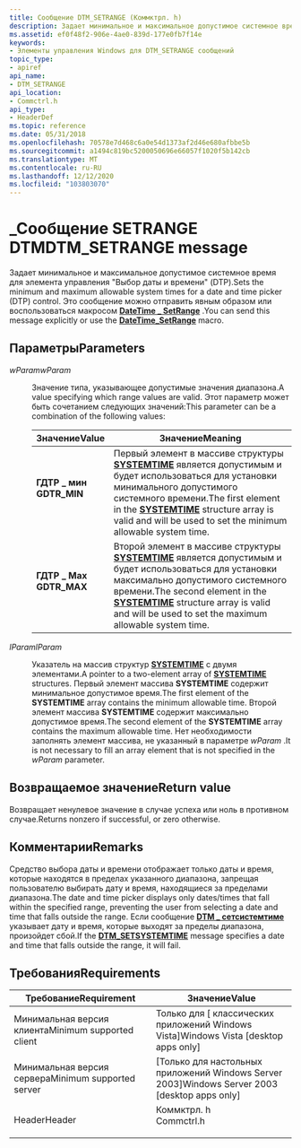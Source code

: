 ```yaml
---
title: Сообщение DTM_SETRANGE (Коммктрл. h)
description: Задает минимальное и максимальное допустимое системное время для элемента управления "Выбор даты и времени" (DTP). Это сообщение можно отправить явным образом или воспользоваться \_ макросом DateTime SetRange.
ms.assetid: ef0f48f2-906e-4ae0-839d-177e0fb7f14e
keywords:
- Элементы управления Windows для DTM_SETRANGE сообщений
topic_type:
- apiref
api_name:
- DTM_SETRANGE
api_location:
- Commctrl.h
api_type:
- HeaderDef
ms.topic: reference
ms.date: 05/31/2018
ms.openlocfilehash: 70578e7d468c6a0e54d1373af2d46e680afbbe5b
ms.sourcegitcommit: a1494c819bc5200050696e66057f1020f5b142cb
ms.translationtype: MT
ms.contentlocale: ru-RU
ms.lasthandoff: 12/12/2020
ms.locfileid: "103803070"
---
```

# <a name="dtm_setrange-message"></a><span data-ttu-id="36039-105">\_Сообщение SETRANGE DTM</span><span class="sxs-lookup"><span data-stu-id="36039-105">DTM\_SETRANGE message</span></span>

<span data-ttu-id="36039-106">Задает минимальное и максимальное допустимое системное время для элемента управления "Выбор даты и времени" (DTP).</span><span class="sxs-lookup"><span data-stu-id="36039-106">Sets the minimum and maximum allowable system times for a date and time picker (DTP) control.</span></span> <span data-ttu-id="36039-107">Это сообщение можно отправить явным образом или воспользоваться макросом [**DateTime \_ SetRange**](/windows/desktop/api/Commctrl/nf-commctrl-datetime_setrange) .</span><span class="sxs-lookup"><span data-stu-id="36039-107">You can send this message explicitly or use the [**DateTime\_SetRange**](/windows/desktop/api/Commctrl/nf-commctrl-datetime_setrange) macro.</span></span>

## <a name="parameters"></a><span data-ttu-id="36039-108">Параметры</span><span class="sxs-lookup"><span data-stu-id="36039-108">Parameters</span></span>

<dl> <dt>

<span data-ttu-id="36039-109">*wParam*</span><span class="sxs-lookup"><span data-stu-id="36039-109">*wParam*</span></span> 
</dt> <dd>

<span data-ttu-id="36039-110">Значение типа, указывающее допустимые значения диапазона.</span><span class="sxs-lookup"><span data-stu-id="36039-110">A value specifying which range values are valid.</span></span> <span data-ttu-id="36039-111">Этот параметр может быть сочетанием следующих значений:</span><span class="sxs-lookup"><span data-stu-id="36039-111">This parameter can be a combination of the following values:</span></span>



| <span data-ttu-id="36039-112">Значение</span><span class="sxs-lookup"><span data-stu-id="36039-112">Value</span></span>                                                                                                                                          | <span data-ttu-id="36039-113">Значение</span><span class="sxs-lookup"><span data-stu-id="36039-113">Meaning</span></span>                                                                                                                                                        |
|------------------------------------------------------------------------------------------------------------------------------------------------|----------------------------------------------------------------------------------------------------------------------------------------------------------------|
| <span id="GDTR_MIN"></span><span id="gdtr_min"></span><dl> <span data-ttu-id="36039-114"><dt>**ГДТР \_ мин**</dt></span><span class="sxs-lookup"><span data-stu-id="36039-114"><dt>**GDTR\_MIN**</dt></span></span> </dl> | <span data-ttu-id="36039-115">Первый элемент в массиве структуры [**SYSTEMTIME**](/windows/desktop/api/minwinbase/ns-minwinbase-systemtime) является допустимым и будет использоваться для установки минимального допустимого системного времени.</span><span class="sxs-lookup"><span data-stu-id="36039-115">The first element in the [**SYSTEMTIME**](/windows/desktop/api/minwinbase/ns-minwinbase-systemtime) structure array is valid and will be used to set the minimum allowable system time.</span></span><br/>  |
| <span id="GDTR_MAX"></span><span id="gdtr_max"></span><dl> <span data-ttu-id="36039-116"><dt>**ГДТР \_ Max**</dt></span><span class="sxs-lookup"><span data-stu-id="36039-116"><dt>**GDTR\_MAX**</dt></span></span> </dl> | <span data-ttu-id="36039-117">Второй элемент в массиве структуры [**SYSTEMTIME**](/windows/desktop/api/minwinbase/ns-minwinbase-systemtime) является допустимым и будет использоваться для установки максимально допустимого системного времени.</span><span class="sxs-lookup"><span data-stu-id="36039-117">The second element in the [**SYSTEMTIME**](/windows/desktop/api/minwinbase/ns-minwinbase-systemtime) structure array is valid and will be used to set the maximum allowable system time.</span></span><br/> |



 

</dd> <dt>

<span data-ttu-id="36039-118">*lParam*</span><span class="sxs-lookup"><span data-stu-id="36039-118">*lParam*</span></span> 
</dt> <dd>

<span data-ttu-id="36039-119">Указатель на массив структур [**SYSTEMTIME**](/windows/desktop/api/minwinbase/ns-minwinbase-systemtime) с двумя элементами.</span><span class="sxs-lookup"><span data-stu-id="36039-119">A pointer to a two-element array of [**SYSTEMTIME**](/windows/desktop/api/minwinbase/ns-minwinbase-systemtime) structures.</span></span> <span data-ttu-id="36039-120">Первый элемент массива **SYSTEMTIME** содержит минимальное допустимое время.</span><span class="sxs-lookup"><span data-stu-id="36039-120">The first element of the **SYSTEMTIME** array contains the minimum allowable time.</span></span> <span data-ttu-id="36039-121">Второй элемент массива **SYSTEMTIME** содержит максимально допустимое время.</span><span class="sxs-lookup"><span data-stu-id="36039-121">The second element of the **SYSTEMTIME** array contains the maximum allowable time.</span></span> <span data-ttu-id="36039-122">Нет необходимости заполнять элемент массива, не указанный в параметре *wParam* .</span><span class="sxs-lookup"><span data-stu-id="36039-122">It is not necessary to fill an array element that is not specified in the *wParam* parameter.</span></span>

</dd> </dl>

## <a name="return-value"></a><span data-ttu-id="36039-123">Возвращаемое значение</span><span class="sxs-lookup"><span data-stu-id="36039-123">Return value</span></span>

<span data-ttu-id="36039-124">Возвращает ненулевое значение в случае успеха или ноль в противном случае.</span><span class="sxs-lookup"><span data-stu-id="36039-124">Returns nonzero if successful, or zero otherwise.</span></span>

## <a name="remarks"></a><span data-ttu-id="36039-125">Комментарии</span><span class="sxs-lookup"><span data-stu-id="36039-125">Remarks</span></span>

<span data-ttu-id="36039-126">Средство выбора даты и времени отображает только даты и время, которые находятся в пределах указанного диапазона, запрещая пользователю выбирать дату и время, находящиеся за пределами диапазона.</span><span class="sxs-lookup"><span data-stu-id="36039-126">The date and time picker displays only dates/times that fall within the specified range, preventing the user from selecting a date and time that falls outside the range.</span></span> <span data-ttu-id="36039-127">Если сообщение [**DTM \_ сетсистемтиме**](dtm-setsystemtime.md) указывает дату и время, которые выходят за пределы диапазона, произойдет сбой.</span><span class="sxs-lookup"><span data-stu-id="36039-127">If the [**DTM\_SETSYSTEMTIME**](dtm-setsystemtime.md) message specifies a date and time that falls outside the range, it will fail.</span></span>

## <a name="requirements"></a><span data-ttu-id="36039-128">Требования</span><span class="sxs-lookup"><span data-stu-id="36039-128">Requirements</span></span>



| <span data-ttu-id="36039-129">Требование</span><span class="sxs-lookup"><span data-stu-id="36039-129">Requirement</span></span> | <span data-ttu-id="36039-130">Значение</span><span class="sxs-lookup"><span data-stu-id="36039-130">Value</span></span> |
|-------------------------------------|---------------------------------------------------------------------------------------|
| <span data-ttu-id="36039-131">Минимальная версия клиента</span><span class="sxs-lookup"><span data-stu-id="36039-131">Minimum supported client</span></span><br/> | <span data-ttu-id="36039-132">Только для \[ классических приложений Windows Vista\]</span><span class="sxs-lookup"><span data-stu-id="36039-132">Windows Vista \[desktop apps only\]</span></span><br/>                                        |
| <span data-ttu-id="36039-133">Минимальная версия сервера</span><span class="sxs-lookup"><span data-stu-id="36039-133">Minimum supported server</span></span><br/> | <span data-ttu-id="36039-134">\[Только для настольных приложений Windows Server 2003\]</span><span class="sxs-lookup"><span data-stu-id="36039-134">Windows Server 2003 \[desktop apps only\]</span></span><br/>                                  |
| <span data-ttu-id="36039-135">Header</span><span class="sxs-lookup"><span data-stu-id="36039-135">Header</span></span><br/>                   | <dl> <span data-ttu-id="36039-136"><dt>Коммктрл. h</dt></span><span class="sxs-lookup"><span data-stu-id="36039-136"><dt>Commctrl.h</dt></span></span> </dl> |



 

